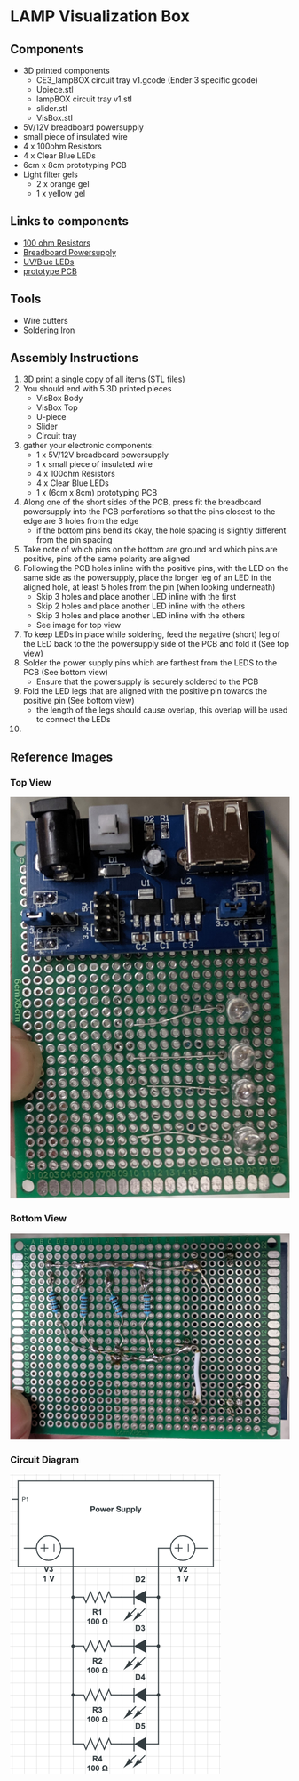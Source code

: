 # LAMP Visualization Box

## Components
* 3D printed components
    * CE3_lampBOX circuit tray v1.gcode (Ender 3 specific gcode)
    * Upiece.stl
    * lampBOX circuit tray v1.stl
    * slider.stl
    * VisBox.stl
* 5V/12V breadboard powersupply
* small piece of insulated wire
* 4 x 100ohm Resistors
* 4 x Clear Blue LEDs
* 6cm x 8cm prototyping PCB
* Light filter gels
    * 2 x orange gel
    * 1 x yellow gel
## Links to components
* [100 ohm Resistors](https://www.amazon.com/100-Ohm-Resistors-Watt-Pieces/dp/B07JJQY958/ref=sr_1_5?crid=3UTUWQAA1N2VT&keywords=100+ohm+resistor+1%2F4+watt&qid=1578514668&sprefix=100+ohm%2Caps%2C190&sr=8-5)
* [Breadboard Powersupply](https://www.amazon.com/HiLetgo-Supply-Module-Prototype-Breadboard/dp/B00HJ6AE72/ref=sxin_2_ac_d_rm?ac_md=0-0-YnJlYWRib2FyZCBwb3dlciBzdXBwbHk%3D-ac_d_rm&crid=3J5C8DEBMW3ML&cv_ct_cx=breadboard+power+supply&keywords=breadboard+power+supply&pd_rd_i=B00HJ6AE72&pd_rd_r=70b07c48-81e5-4840-aad6-6a416c62ceee&pd_rd_w=lLqGs&pd_rd_wg=Hg29M&pf_rd_p=e2f20af2-9651-42af-9a45-89425d5bae34&pf_rd_r=PQ1VN9FW095VK0XPPVM3&psc=1&qid=1578514849&sprefix=breadboard+power%2Caps%2C190)
* [UV/Blue LEDs](https://www.amazon.com/microtivity-IL041-Clear-Blue-Pack/dp/B004JO4JPA/ref=sr_1_1?keywords=Clear+blue+leds&qid=1578515012&s=electronics&sr=1-1)
* [prototype PCB](https://www.amazon.com/Lheng-Double-Sided-Prototyping-Universal-Electronic/dp/B07PCQYV4M/ref=sr_1_2?keywords=6+x+8+PCB&qid=1578515408&s=electronics&sr=1-2)
## Tools
* Wire cutters
* Soldering Iron

## Assembly Instructions
1. 3D print a single copy of all items (STL files)
2. You should end with 5 3D printed pieces
    * VisBox Body
    * VisBox Top
    * U-piece
    * Slider
    * Circuit tray
3. gather your electronic components:
    * 1 x 5V/12V breadboard powersupply
    * 1 x small piece of insulated wire
    * 4 x 100ohm Resistors
    * 4 x Clear Blue LEDs
    * 1 x (6cm x 8cm) prototyping PCB
4. Along one of the short sides of the PCB, press fit the breadboard powersupply into the PCB perforations so that the pins closest to the edge are 3 holes from the edge
    * if the bottom pins bend its okay, the hole spacing is slightly different from the pin spacing
5. Take note of which pins on the bottom are ground and which pins are positive, pins of the same polarity are aligned
6. Following the PCB holes inline with the positive pins, with the LED on the same side as the powersupply, place the longer leg of an LED in the aligned hole, at least 5 holes from the pin (when looking underneath)
    * Skip 3 holes and place another LED inline with the first
    * Skip 2 holes and place another LED inline with the others
    * Skip 3 holes and place another LED inline with the others
    * See image for top view
7. To keep LEDs in place while soldering, feed the negative (short) leg of the LED back to the the powersupply side of the PCB and fold it (See top view)
8. Solder the power supply pins which are farthest from the LEDS to the PCB (See bottom view)
    * Ensure that the powersupply is securely soldered to the PCB
9. Fold the LED legs that are aligned with the positive pin towards the positive pin (See bottom view)
    * the length of the legs should cause overlap, this overlap will be used to connect the LEDs
10. 


## Reference Images
### Top View
![Top View](/VisBox/top.jpg)
### Bottom View
![Bottom View](/VisBox/bottom.jpg)
### Circuit Diagram
![Circuit](/VisBox/circuitDiagram.png)
